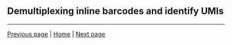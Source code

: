 ## Demultiplexing inline barcodes and identify UMIs

---

[Previous page](https://katarinagresova.github.io/DSIB01_2021/preprocessing/umi.html) | [Home](https://katarinagresova.github.io/DSIB01_2021/preprocessing/) | [Next page](https://katarinagresova.github.io/DSIB01_2021/preprocessing/cutadapt.html)
